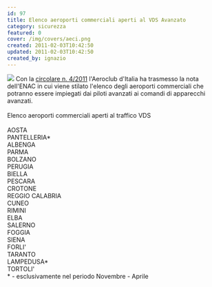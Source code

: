 ```yaml
---
id: 97
title: Elenco aeroporti commerciali aperti al VDS Avanzato
category: sicurezza
featured: 0
cover: /img/covers/aeci.png
created: 2011-02-03T10:42:50
updated: 2011-02-03T10:42:50
created_by: ignazio
---
```


<img class="float-start mr-3 w-[300px] -my-24" src="/img/covers/aeci.png"/>
Con la <a href="download/doc_download/31-aeci-circolare-42011-aeroporti-aperti-al-vds-avanzato">circolare n. 4/2011</a> l'Aeroclub d'Italia ha trasmesso la nota dell'ENAC in cui viene stilato l'elenco degli aeroporti commerciali che potranno essere impiegati dai piloti avanzati ai comandi di apparecchi avanzati.
<br /><br />
Elenco aeroporti commerciali aperti al traffico VDS
<br />
<br />
<div class="grid grid-cols-[auto,auto]">
    <div class="p-1 border-y border-orange-100">AOSTA</div>
    <div class="p-1 border-y border-orange-100">PANTELLERIA*</div>
    <div class="p-1 border-b border-orange-100">ALBENGA</div>
    <div class="p-1 border-b border-orange-100">PARMA</div>
    <div class="p-1 border-b border-orange-100">BOLZANO</div>
    <div class="p-1 border-b border-orange-100">PERUGIA</div>
    <div class="p-1 border-b border-orange-100">BIELLA</div>
    <div class="p-1 border-b border-orange-100">PESCARA</div>
    <div class="p-1 border-b border-orange-100">CROTONE</div>
    <div class="p-1 border-b border-orange-100">REGGIO CALABRIA</div>
    <div class="p-1 border-b border-orange-100">CUNEO</div>
    <div class="p-1 border-b border-orange-100">RIMINI</div>
    <div class="p-1 border-b border-orange-100">ELBA</div>
    <div class="p-1 border-b border-orange-100">SALERNO</div>
    <div class="p-1 border-b border-orange-100">FOGGIA</div>
    <div class="p-1 border-b border-orange-100">SIENA</div>
    <div class="p-1 border-b border-orange-100">FORLI'</div>
    <div class="p-1 border-b border-orange-100">TARANTO</div>
    <div class="p-1 border-b border-orange-100">LAMPEDUSA*</div>
    <div class="p-1 border-b border-orange-100">TORTOLI'</div>
    <div class="p-2 col-span-2">* - esclusivamente nel periodo Novembre - Aprile</div>
</div>
